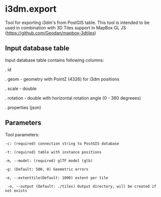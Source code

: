 # i3dm.export

Tool for exporting i3dm's from PostGIS table. This tool is intended to be used in combination with 3D Tiles support in MapBox GL JS (https://github.com/Geodan/mapbox-3dtiles)

## Input database table

Input database table contains following columns: 

. id

. geom - geometry with PointZ (4326) for i3dm positions

. scale - double 

. rotation - double with horizontal rotation angle (0 - 360 degreees)

. properties (json)

## Parameters

Tool parameters:

```
-c: (required) connection string to PostGIS database

-t: (required) table with instance positions

-m, --model: (required) glTF model (glb)

-g: (Default: 500, 0) Geometric errors

-e, --extenttile(Default: 1000) extent per tile

 -o, --output (Default: ./tiles) Output directory, will be created if not exists
```










